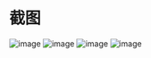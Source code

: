 # 截图
![image](https://github.com/conghuahuadan/CNiaoPlay/blob/master/screenshots/snipaste_20170605_180221.png?raw=true)
![image](https://github.com/conghuahuadan/CNiaoPlay/blob/master/screenshots/snipaste_20170605_180240.png?raw=true)
![image](https://github.com/conghuahuadan/CNiaoPlay/blob/master/screenshots/snipaste_20170605_180247.png?raw=true)
![image](https://github.com/conghuahuadan/CNiaoPlay/blob/master/screenshots/snipaste_20170605_180300.png?raw=true)

